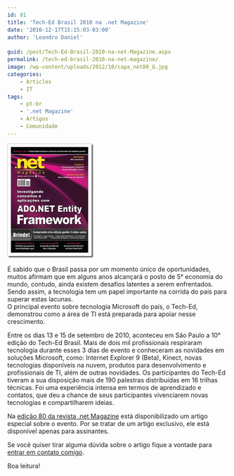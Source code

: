 ```yaml
---
id: 81
title: 'Tech-Ed Brasil 2010 na .net Magazine'
date: '2010-12-17T15:15:03-03:00'
author: 'Leandro Daniel'

guid: /post/Tech-Ed-Brasil-2010-na-net-Magazine.aspx
permalink: /tech-ed-brasil-2010-na-net-magazine/
image: /wp-content/uploads/2012/10/capa_net80_G.jpg
categories:
    - Articles
    - IT
tags:
    - pt-br
    - '.net Magazine'
    - Artigos
    - Comunidade
---
```


[![capa_net80_G](/assets/pics/capa_net80_G_thumb.jpg "capa_net80_G")](/assets/pics/capa_net80_G_1.jpg)

É sabido que o Brasil passa por um momento único de oportunidades, muitos afirmam que em alguns anos alcançará o posto de 5° economia do mundo, contudo, ainda existem desafios latentes a serem enfrentados. Sendo assim, a tecnologia tem um papel importante na corrida do país para superar estas lacunas.  
O principal evento sobre tecnologia Microsoft do país, o Tech-Ed, demonstrou como a área de TI está preparada para apoiar nesse crescimento.

Entre os dias 13 e 15 de setembro de 2010, aconteceu em São Paulo a 10° edição do Tech-Ed Brasil. Mais de dois mil profissionais respiraram tecnologia durante esses 3 dias de evento e conheceram as novidades em soluções Microsoft, como: Internet Explorer 9 (Beta), Kinect, novas tecnologias disponíveis na nuvem, produtos para desenvolvimento e profissionais de TI, além de outras novidades. Os participantes do Tech-Ed tiveram a sua disposição mais de 190 palestras distribuídas em 16 trilhas técnicas. Foi uma experiência intensa em termos de aprendizado e contatos, que deu a chance de seus participantes vivenciarem novas tecnologias e compartilharem ideias.

Na [edição 80 da revista .net Magazine](http://www.devmedia.com.br/post-18774-Tech-Ed-Brasil-2010--Artigo-Exclusivo.html) está disponibilizado um artigo especial sobre o evento. Por se tratar de um artigo exclusivo, ele está disponível apenas para assinantes.

Se você quiser tirar alguma dúvida sobre o artigo fique a vontade para [entrar em contato comigo](http://www.leandrodaniel.com/contact).

Boa leitura!

